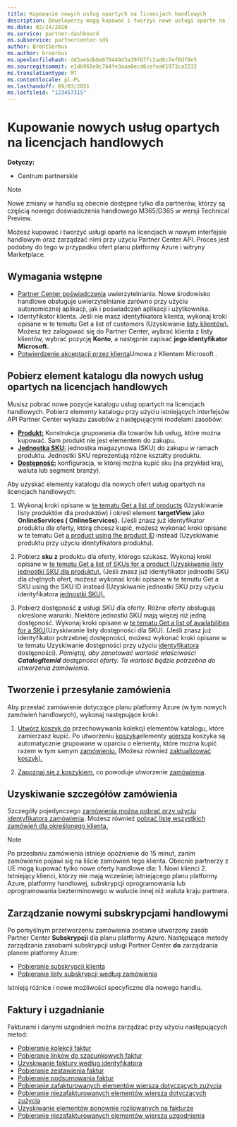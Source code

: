 ```yaml
---
title: Kupowanie nowych usług opartych na licencjach handlowych
description: Deweloperzy mogą kupować i tworzyć nowe usługi oparte na licencjach handlowych oraz zarządzać nimi przy użyciu Partner Center API.
ms.date: 02/24/2020
ms.service: partner-dashboard
ms.subservice: partnercenter-sdk
author: BrentSerbus
ms.author: brserbus
ms.openlocfilehash: dd3aebdb0a670449d3a39f67fc2ad6c7ef8df8e5
ms.sourcegitcommit: e1db965e8c7b4fe3aaa0ecd6cefea61973ca2232
ms.translationtype: MT
ms.contentlocale: pl-PL
ms.lasthandoff: 09/03/2021
ms.locfileid: "123457315"
---
```

# <a name="purchasing-new-commerce-license-based-services"></a>Kupowanie nowych usług opartych na licencjach handlowych

**Dotyczy:**

* Centrum partnerskie

> [!Note] 
> Nowe zmiany w handlu są obecnie dostępne tylko dla partnerów, którzy są częścią nowego doświadczenia handlowego M365/D365 w wersji Technical Preview.

Możesz kupować i tworzyć usługi oparte na licencjach w nowym interfejsie handlowym oraz zarządzać nimi przy użyciu Partner Center API. Proces jest podobny do tego w przypadku ofert planu platformy Azure i witryny Marketplace.

## <a name="prerequisites"></a>Wymagania wstępne

* [Partner Center poświadczenia](partner-center-authentication.md) uwierzytelniania. Nowe środowisko handlowe obsługuje uwierzytelnianie zarówno przy użyciu autonomicznej aplikacji, jak i poświadczeń aplikacji i użytkownika.
* Identyfikator klienta. Jeśli nie masz identyfikatora klienta, wykonaj kroki opisane w te tematu Get a list of customers (Uzyskiwanie [listy klientów).](get-a-list-of-customers.md) Możesz też zalogować się do Partner Center, wybrać klienta z listy klientów, wybrać pozycję **Konto**, a następnie zapisać **jego identyfikator Microsoft.**
* [Potwierdzenie akceptacji przez klienta](/partner-center/confirm-customer-agreement)Umowa z Klientem Microsoft .

## <a name="get-the-catalog-item-for-new-commerce-license-based-services"></a>Pobierz element katalogu dla nowych usług opartych na licencjach handlowych

Musisz pobrać nowe pozycje katalogu usług opartych na licencjach handlowych. Pobierz elementy katalogu przy użyciu istniejących interfejsów API Partner Center wykazu zasobów z następującymi modelami zasobów:

* **[Produkt:](product-resources.md#product)** Konstrukcja grupowania dla towarów lub usług, które można kupować. Sam produkt nie jest elementem do zakupu.
* **[Jednostka SKU:](product-resources.md#sku)** jednostka magazynowa (SKU) do zakupu w ramach produktu. Jednostki SKU reprezentują różne kształty produktu.
* **[Dostępność:](product-resources.md#availability)** konfiguracja, w której można kupić sku (na przykład kraj, waluta lub segment branży).

Aby uzyskać elementy katalogu dla nowych ofert usług opartych na licencjach handlowych:

1. Wykonaj kroki opisane w [te tematu Get a list of products](get-a-list-of-products.md) (Uzyskiwanie listy produktów dla produktów) i określ element **targetView** jako **OnlineServices ( OnlineServices).** (Jeśli znasz już identyfikator produktu dla oferty, którą chcesz kupić, możesz wykonać kroki opisane w te tematu Get [a product using the product ID](get-a-product-by-id.md) instead (Uzyskiwanie produktu przy użyciu identyfikatora produktu).

2. Pobierz **sku z** produktu dla oferty, którego szukasz. Wykonaj kroki opisane w [te tematu Get a list of SKUs for a product (Uzyskiwanie listy jednostki SKU dla produktu).](get-a-list-of-skus-for-a-product.md) (Jeśli znasz już identyfikator jednostki SKU dla chętnych ofert, możesz wykonać kroki opisane w te tematu Get a SKU using the SKU ID instead (Uzyskiwanie jednostki SKU przy użyciu identyfikatora [jednostki SKU).](get-a-sku-by-id.md)

3. Pobierz dostępność **z** usługi SKU dla oferty. Różne oferty obsługują określone warunki. Niektóre jednostki SKU mają więcej niż jedną dostępność. Wykonaj kroki opisane w [te tematu Get a list of availabilities for a SKU](get-a-list-of-availabilities-for-a-sku.md)(Uzyskiwanie listy dostępności dla SKU). (Jeśli znasz już identyfikator potrzebnej dostępności, możesz wykonać kroki opisane w te tematu Uzyskiwanie dostępności przy użyciu [identyfikatora](get-an-availability-by-id.md) dostępności). *Pamiętaj, aby zanotować wartość właściwości **CatalogItemId** dostępności oferty. Ta wartość będzie potrzebna do utworzenia zamówienia*.

## <a name="create-and-submit-an-order"></a>Tworzenie i przesyłanie zamówienia

Aby przesłać zamówienie dotyczące planu platformy Azure (w tym nowych zamówień handlowych), wykonaj następujące kroki:

1. [Utwórz koszyk do](create-a-cart.md) przechowywania kolekcji elementów katalogu, które zamierzasz kupić. Po utworzeniu [koszyka](cart-resources.md#cart)elementy [wiersza](cart-resources.md#cartlineitem) koszyka są automatycznie grupowane w oparciu o elementy, które można kupić razem w tym samym [zamówieniu.](order-resources.md#order) (Możesz również [zaktualizować koszyk).](update-a-cart.md)

2. [Zapoznaj się z koszykiem](checkout-a-cart.md), co powoduje utworzenie [zamówienia](order-resources.md#order).

## <a name="get-order-details"></a>Uzyskiwanie szczegółów zamówienia

Szczegóły pojedynczego [zamówienia można pobrać przy użyciu identyfikatora zamówienia](get-an-order-by-id.md). Możesz również [pobrać listę wszystkich zamówień dla określonego klienta.](get-all-of-a-customer-s-orders.md)

>[!NOTE]
>Po przesłaniu zamówienia istnieje opóźnienie do 15 minut, zanim zamówienie pojawi się na liście zamówień tego klienta. Obecnie partnerzy z UE mogą kupować tylko nowe oferty handlowe dla: 1. Nowi klienci 2. Istniejący klienci, którzy nie mają wcześniej istniejącego planu platformy Azure, platformy handlowej, subskrypcji oprogramowania lub oprogramowania bezterminowego w walucie innej niż waluta kraju partnera.

## <a name="manage-new-commerce-subscriptions"></a>Zarządzanie nowymi subskrypcjami handlowymi

Po pomyślnym przetworzeniu zamówienia zostanie utworzony zasób Partner Center **Subskrypcji** dla planu platformy Azure. Następujące metody zarządzania zasobami subskrypcji usługi Partner Center **do** zarządzania planem platformy Azure:

* [Pobieranie subskrypcji klienta](get-all-of-a-customer-s-subscriptions.md)
* [Pobieranie listy subskrypcji według zamówienia](get-a-list-of-subscriptions-by-order.md)

Istnieją różnice i nowe możliwości specyficzne dla nowego handlu.

## <a name="invoice-and-reconciliation"></a>Faktury i uzgadnianie

Fakturami i danymi uzgodnień można zarządzać przy użyciu następujących metod:

* [Pobieranie kolekcji faktur](get-a-collection-of-invoices.md)
* [Pobieranie linków do szacunkowych faktur](get-invoice-estimate-links.md)
* [Uzyskiwanie faktury według identyfikatora](get-invoice-by-id.md)
* [Pobieranie zestawienia faktur](get-invoice-statement.md)
* [Pobieranie podsumowania faktur](get-invoice-summaries.md)
* [Pobieranie zafakturowanych elementów wiersza dotyczących zużycia](get-invoice-billed-consumption-lineitems.md)
* [Pobieranie niezafakturowanych elementów wiersza dotyczących zużycia](get-invoice-unbilled-consumption-lineitems.md)
* [Uzyskiwanie elementów ponownie rozliowanych na fakturze](get-invoiceline-items.md)
* [Pobieranie niezafakturowanych elementów wiersza uzgodnienia](get-invoice-unbilled-recon-lineitems.md)
